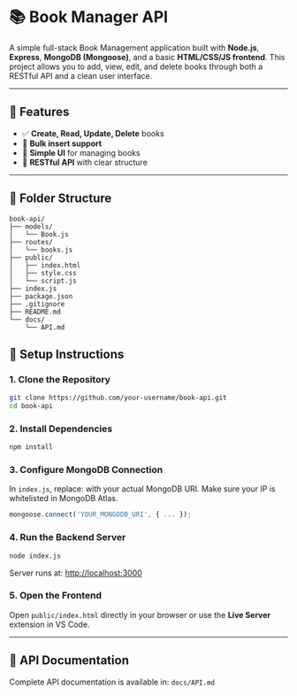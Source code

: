 # 📚 Book Manager API

A simple full-stack Book Management application built with **Node.js**, **Express**, **MongoDB (Mongoose)**, and a basic **HTML/CSS/JS frontend**. This project allows you to add, view, edit, and delete books through both a RESTful API and a clean user interface.

---

## 🚀 Features

- ✅ **Create, Read, Update, Delete** books  
- 🧾 **Bulk insert support**  
- 🎨 **Simple UI** for managing books  
- 🔧 **RESTful API** with clear structure  

---

## 📁 Folder Structure

```
book-api/
├── models/
│   └── Book.js
├── routes/
│   └── books.js
├── public/
│   ├── index.html
│   ├── style.css
│   └── script.js
├── index.js
├── package.json
├── .gitignore
├── README.md
└── docs/
    └── API.md
```

## 🔧 Setup Instructions

### 1. Clone the Repository

```bash
git clone https://github.com/your-username/book-api.git
cd book-api
```

### 2. Install Dependencies

```bash
npm install
```

### 3. Configure MongoDB Connection

In `index.js`, replace: with your actual MongoDB URI. 
Make sure your IP is whitelisted in MongoDB Atlas.

```js
mongoose.connect('YOUR_MONGODB_URI', { ... });
```



### 4. Run the Backend Server

```bash
node index.js
```

Server runs at: [http://localhost:3000](http://localhost:3000)

### 5. Open the Frontend

Open `public/index.html` directly in your browser or use the **Live Server** extension in VS Code.

---

## 📖 API Documentation

Complete API documentation is available in: `docs/API.md`
